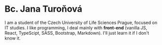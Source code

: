 # Bc. Jana Turoňová
I am a student of the Czech University of Life Sciences Prague, focused on IT studies.
I like programming, I deal mainly with **front-end** (vanilla JS, React, TypeScipt, SASS, Bootstrap, Markdown).  I'll just learn it if I don't know it.
